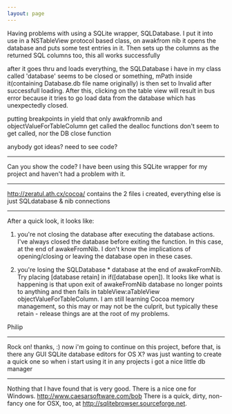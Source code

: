 ```yaml
---
layout: page
---
```


Having problems with using a SQLite wrapper, SQLDatabase.
I put it into use in a NSTableView protocol based class, on awakfrom nib it opens the database and puts some test entries in it.
Then sets up the columns as the returned SQL columns too, this all works successfully

after it goes thru and loads everything, the SQLDatabase i have in my class called 'database' seems to be closed or something, mPath inside it(containing Database.db file name originally) is then set to Invalid after successfull loading. 
After this, clicking on the table view will result in bus error because it tries to go load data from the database which has unexpectedly closed.

putting breakpoints in yield that only awakfromnib and objectValueForTableColumn get called
the dealloc functions don't seem to get called, nor the DB close function

anybody got ideas? need to see code?

---- 

Can you show the code? I have been using this SQLite wrapper for my project and haven't had a problem with it. 

----

http://zeratul.ath.cx/cocoa/ contains the 2 files i created, everything else is just SQLdatabase & nib connections



----

After a quick look, it looks like:

1) you're not closing the database after executing the database actions. I've always closed the database before exiting the function. In this case, at the end of awakeFromNib. I don't know the implications of opening/closing or leaving the database open in these cases.

2) you're losing the SQLDatabase * database at the end of awakeFromNib. Try placing [database retain] in if([database open]). It looks like what is happening is that upon exit of awakeFromNib database no longer points to anything and then fails in tableView:aTableView objectValueForTableColumn. I am still learning Cocoa memory management, so this may or may not be the culprit, but typically these retain - release things are at the root of my problems.

Philip

----

Rock on! thanks, :) now i'm going to continue on this project, before that, is there any GUI SQLite database editors for OS X? was just wanting to create a quick one so when i start using it in any projects i got a nice little db manager

----

Nothing that I have found that is very good. There is a nice one for Windows. http://www.caesarsoftware.com/bob
There is a quick, dirty, non-fancy one for OSX, too, at http://sqlitebrowser.sourceforge.net.
